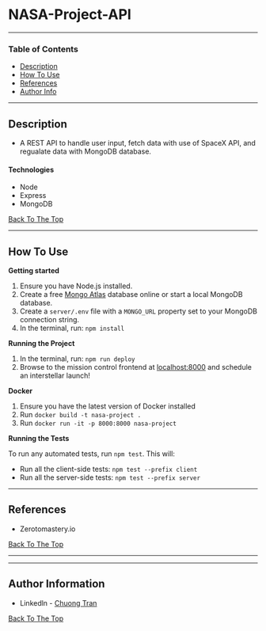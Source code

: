 # NASA-Project-API


---

### Table of Contents

- [Description](#description)
- [How To Use](#how-to-use)
- [References](#references)
- [Author Info](#author-info)

---

## Description

- A REST API to handle user input, fetch data with use of SpaceX API, and regualate data with MongoDB database.

#### Technologies

- Node
- Express
- MongoDB

[Back To The Top](#NASA-Project-API)

---

## How To Use
**Getting started**

1. Ensure you have Node.js installed.
2. Create a free [Mongo Atlas](https://www.mongodb.com/atlas/database) database online or start a local MongoDB database.
3. Create a `server/.env` file with a `MONGO_URL` property set to your MongoDB connection string.
4. In the terminal, run: `npm install`
  
**Running the Project**

1. In the terminal, run: `npm run deploy`
2. Browse to the mission control frontend at [localhost:8000](http://localhost:8000) and schedule an interstellar launch!

**Docker**

1. Ensure you have the latest version of Docker installed
2. Run `docker build -t nasa-project .`
3. Run `docker run -it -p 8000:8000 nasa-project`

**Running the Tests**

To run any automated tests, run `npm test`. This will: 
* Run all the client-side tests: `npm test --prefix client`
* Run all the server-side tests: `npm test --prefix server` 
---

## References
-  Zerotomastery.io

[Back To The Top](#NASA-Project-API)

---


---

## Author Information

- Linkedln - [Chuong Tran](https://www.linkedin.com/in/chuongtran2001/)

[Back To The Top](#NASA-Project-API)
